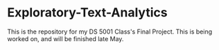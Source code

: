 # Exploratory-Text-Analytics
This is the repository for my DS 5001 Class's Final Project. This is being worked on, and will be finished late May.
